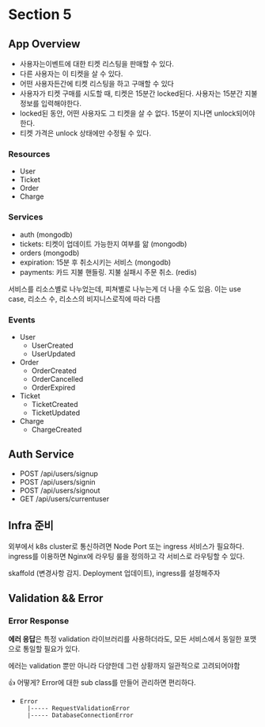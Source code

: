 # Section 5

## App Overview

- 사용자는이벤트에 대한 티켓 리스팅을 판매할 수 있다.
- 다른 사용자는 이 티켓을 살 수 있다.
- 어떤 사용자든간에 티켓 리스팅을 하고 구매할 수 있다
- 사용자가 티켓 구매를 시도할 때, 티켓은 15분간 locked된다. 사용자는 15분간 지불정보를 입력해야한다.
- locked된 동안, 어떤 사용자도 그 티켓을 살 수 없다. 15분이 지나면 unlock되어야한다.
- 티켓 가격은 unlock 상태에만 수정될 수 있다.

### Resources

- User
- Ticket
- Order
- Charge

### Services

- auth (mongodb)
- tickets: 티켓이 업데이트 가능한지 여부를 앎 (mongodb)
- orders (mongodb)
- expiration: 15분 후 취소시키는 서비스 (mongodb)
- payments: 카드 지불 핸들링. 지불 실패시 주문 취소. (redis)

서비스를 리소스별로 나누었는데, 피쳐별로 나누는게 더 나을 수도 있음. 이는 use case, 리소스 수, 리소스의 비지니스로직에 따라 다름

### Events

- User
  - UserCreated
  - UserUpdated
- Order
  - OrderCreated
  - OrderCancelled
  - OrderExpired
- Ticket
  - TicketCreated
  - TicketUpdated
- Charge
  - ChargeCreated

## Auth Service

- POST /api/users/signup
- POST /api/users/signin
- POST /api/users/signout
- GET /api/users/currentuser

## Infra 준비

외부에서 k8s cluster로 통신하려면 Node Port 또는 ingress 서비스가 필요하다. ingress를 이용하면 Nginx에 라우팅 룰을 정의하고 각 서비스로 라우팅할 수 있다.

skaffold (변경사항 감지. Deployment 업데이트), ingress를 설정해주자

## Validation && Error

### Error Response

**에러 응답**은 특정 validation 라이브러리를 사용하더라도, 모든 서비스에서 동일한 포맷으로 통일할 필요가 있다.

에러는 validation 뿐만 아니라 다양한데 그런 상황까지 일관적으로 고려되어야함

👍 어떻게? Error에 대한 sub class를 만들어 관리하면 편리하다.

- ```plain
  Error
    |----- RequestValidationError
    |----- DatabaseConnectionError
  ```
